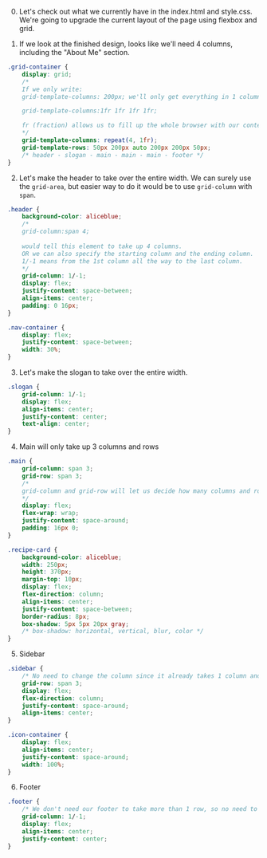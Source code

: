 <!-- 
+ Note: Begin with the setup of the `index.html` and `styl.css`. The demo is complete once everything in `solution.css` is added to `style.css`.  
-->

0. Let's check out what we currently have in the index.html and style.css. We're going to upgrade the current layout of the page using flexbox and grid.

1. If we look at the finished design, looks like we'll need 4 columns, including the "About Me" section.

<!-- Typing "div.grid-container" in the html file will create a div element with the class of grid-container -->

```css
.grid-container {
    display: grid;
    /* 
    If we only write:
    grid-template-columns: 200px; we'll only get everything in 1 column. We can add 200px 4 times (200px 200px 200px 200px) but it won't fill up the whole screen, so we can either use % to assign 25% to each of the 4 columns or use fr instead.

    grid-template-columns:1fr 1fr 1fr 1fr; 

    fr (fraction) allows us to fill up the whole browser with our content. Width of our columns will change dynamically depending on the size of the browser.
    */
    grid-template-columns: repeat(4, 1fr);
    grid-template-rows: 50px 200px auto 200px 200px 50px;
    /* header - slogan - main - main - main - footer */
}
```

2. Let's make the header to take over the entire width. We can surely use the `grid-area`, but easier way to do it would be to use `grid-column` with `span`. 
```css
.header {
    background-color: aliceblue;
    /* 
    grid-column:span 4; 
    
    would tell this element to take up 4 columns.
    OR we can also specify the starting column and the ending column.
    1/-1 means from the 1st column all the way to the last column.
    */
    grid-column: 1/-1;
    display: flex;
    justify-content: space-between;
    align-items: center;
    padding: 0 16px;
}

.nav-container {
    display: flex;
    justify-content: space-between;
    width: 30%;
}
```

3. Let's make the slogan to take over the entire width.

```css
.slogan {
    grid-column: 1/-1;
    display: flex;
    align-items: center;
    justify-content: center;
    text-align: center;
}
```

4. Main will only take up 3 columns and rows

```css
.main {
    grid-column: span 3;
    grid-row: span 3;
    /* 
    grid-column and grid-row will let us decide how many columns and rows we want this element to take up.
    */
    display: flex;
    flex-wrap: wrap;
    justify-content: space-around;
    padding: 16px 0;
}

.recipe-card {
    background-color: aliceblue;
    width: 250px;
    height: 370px;
    margin-top: 10px;
    display: flex;
    flex-direction: column;
    align-items: center;
    justify-content: space-between;
    border-radius: 8px;
    box-shadow: 5px 5px 20px gray;
    /* box-shadow: horizontal, vertical, blur, color */
}
```

5. Sidebar
```css
.sidebar {
    /* No need to change the column since it already takes 1 column and that's all I need for the sidebar. I just want it to be slightly longer, so we can change the grid-row */
    grid-row: span 3;
    display: flex;
    flex-direction: column;
    justify-content: space-around;
    align-items: center;
}

.icon-container {
    display: flex;
    align-items: center;
    justify-content: space-around;
    width: 100%;
}
```

6. Footer
```css
.footer {
    /* We don't need our footer to take more than 1 row, so no need to chanage the grid-row. We can specify grid-column. */
    grid-column: 1/-1;
    display: flex;
    align-items: center;
    justify-content: center;
}
```

